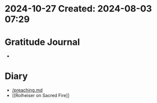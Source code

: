 # 2024-10-27 Created: 2024-08-03 07:29

# Gratitude Journal 

- 

# Diary 

-  [/preaching.md](/preaching.md) 
- [[Rolheiser on Sacred Fire]] 

